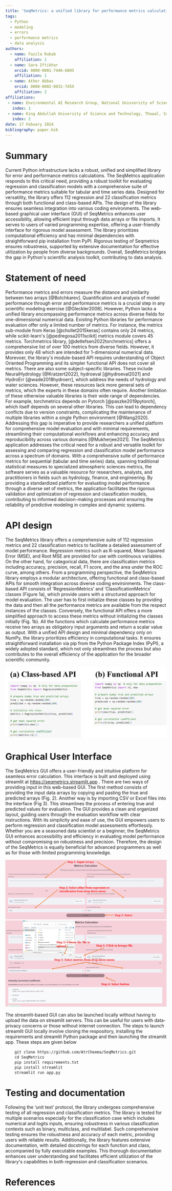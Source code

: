 ```yaml
---
title: 'SeqMetrics: a unified library for performance metrics calculation in Python'
tags:
  - Python
  - modeling
  - errors
  - performance metrics
  - data analysis
authors:
  - name: Fazila Rubab
    affiliation: 1
  - name: Sara Iftikhar
    orcid: 0000-0001-7446-6805
    affiliation: 1
  - name: Ather Abbas
    orcid: 0000-0002-0031-745X
    affiliation: 2
affiliations:
 - name: Environmental AI Research Group, National Univsersity of Sciences and Technology, Islamabad, Pakistan
   index: 1
 - name: King Abdullah University of Science and Technology, Thuwal, Saudi Arabia
   index: 2
date: 17 Febuary 2024
bibliography: paper.bib
---
```


# Summary
Current Python infrastructure lacks a robust, unified and simplified library for
error and performance metrics calculations. The SeqMetrics application responds 
to this critical need, providing a robust toolkit for evaluating regression and 
classification models with a comprehensive suite of performance metrics suitable 
for tabular and time series data. Designed for versatility, the library offers 
112 regression and 22 classification metrics through both functional and 
class-based APIs. The design of the library ensures seamless integration into 
various coding environments. The web-based graphical user interface (GUI) of SeqMetrics enhances user 
accessibility, allowing efficient input through data arrays or file imports. 
It serves to users of varied programming expertise, offering a user-friendly 
interface for rigorous model assessment. The library prioritizes computational 
efficiency and has minimal dependencies with straightforward pip installation 
from PyPI. Rigorous testing of Seqmetrics ensures robustness, supported by extensive 
documentation for effective utilization by people from diverse backgrounds. 
Overall, SeqMetrics bridges the gap in Python's scientific analysis toolkit, 
contributing to data analysis.

# Statement of need
Performance metrics and errors measure the distance and similarity between 
two arrays [@Botchkarev]. Quantification and analysis of model performance 
through error and performance metrics is a crucial step in any scientific 
modeling exercise [@Gleckler2008]. However, Python 
lacks a unified library encompassing performance metrics across diverse fields
for one-dimensional numerical data. 
Existing Python libraries for performance evaluation offer only a limited number of metrics. 
For instance, the metrics sub-module from Keras [@chollet2015keras] contains only 24 metrics, 
while scikit-learn's [@pedregosa2011scikit] metrics module covers 45 metrics. Torchmetrics library, [@detlefsen2022torchmetrics] 
offers a comprehensive list of over 100 metrics from diverse fields. However, it provides only 48 which are intended
for 1-dimensional numerical data. Morevoer, the library's module-based API requires understanding of Object Oriented Programming
and its simpler functional API does not cover all metrics.
There are also some subject-specific
libraries. These include NeuralHydrology [@Kratzert2022], hydroeval [@hydroeval2021] and HydroErr [@wade2018hydroerr],
which address the needs of hydrology and water sciences. However, these resources
lack more general sets of metrics, which the experts in these domains often require. 
Another limitation of these otherwise valuable libraries is their wide range of dependencies. 
For example, torchmetrics depends on Pytorch [@paszke2019pytorch], which itself depends on several other libraries. This 
can lead to dependency conflicts due to version constraints, complicating the maintenance 
of multiple libraries within a single Python environment [@Wang2020].
Addressing this gap is imperative to provide 
researchers a unified platform for 
comprehensive model evaluation and with minimal requirements, streamlining their computational workflows and 
enhancing accuracy and reproducibility across various domains [@Mukherjee2021]. The SeqMetrics application addresses 
the critical need for a robust and versatile toolkit for assessing and comparing 
regression and classification model performance across a spectrum of domains. 
With a comprehensive suite of performance metrics for sequential (tabular and 
time series) data, spanning traditional statistical measures to specialized 
atmospheric sciences metrics, the software serves as a valuable resource for 
researchers, analysts, and practitioners in fields such as hydrology, finance, 
and engineering.   By providing a standardized platform for evaluating model performance 
through a diverse set of metrics, the application facilitates the rigorous 
validation and optimization of regression and classification models, contributing 
to informed decision-making processes and ensuring the reliability of predictive 
modeling in complex and dynamic systems.

# API design
The SeqMetrics library offers a comprehensive suite of 112 regression metrics 
and 22 classification metrics to facilitate a detailed assessment of model performance. 
Regression metrics such as R-squared, Mean Squared Error (MSE), and Root MSE are 
provided for use with continuous variables. On the other hand, for categorical 
data, there are classification metrics including accuracy, precision, recall, F1 
score, and the area under the ROC curve, among others. 
From a programming perspective, the SeqMetrics library employs a modular architecture, 
offering functional and class-based APIs for smooth integration across diverse 
coding environments. The class-based API consists of ‘RegressionMetrics’ and 
‘ClassificationMetrics’ classes (Figure 1a), which provide users with a structured 
approach for model evaluation. The user has to first initialize these classes by 
providing the data and then all the performance metrics are available from the 
respect instances of the classes. Conversely, the functional API offers a more 
simplified approach to access these metrics without initializing the classes 
initially (Fig. 1b). All the functions which calculate performance metrics 
receive two arrays as obligatory input arguments and return a scalar value 
as output. With a unified API design and minimal dependency only on NumPy, 
the library prioritizes efficiency in computational tasks. It ensures 
straightforward installation via pip from the Python Package Index (PyPI), 
a widely adopted standard, which not only streamlines the process but also
contributes to the overall efficiency of the application for the broader 
scientific community.

![**Comparison of class-based and functional API**](fig1.jpg)

# Graphical User Interface
The SeqMetrics GUI offers a user-friendly and intuitive 
platform for seamless error calculation. This interface is built and deployed using 
streamlit at https://seqmetrics.streamlit.app . There are two ways of providing input 
in this web-based GUI. The first method consists of 
providing the input data arrays by copying and pasting the true and predicted 
arrays (Fig. 2). Another way is by importing CSV or Excel files into the 
interface (Fig 3). This streamlines the process of entering true and predicted 
values for evaluation. The GUI provides a clean and organized layout, guiding 
users through the evaluation workflow with clear instructions. With its simplicity 
and ease of use, the GUI empowers users to perform regression and classification 
model assessments effortlessly. Whether you are a seasoned data scientist or a 
beginner, the SeqMetrics GUI enhances accessibility and efficiency in evaluating 
model performance without compromising on robustness and precision. Therefore, 
the design of the SeqMetrics is equally beneficial for advanced programmers as 
well as for those with limited programming knowledge. 

![**Method of copying and pasting arrays in SeqMetrics GUI**](fig2.jpg)
![**Method of reading data from files in SeqMetrics GUI**](fig3.jpg)

The streamlit-based GUI can also be launched locally without having to upload
the data on streamlit servers. This can be useful for users with data-privacy
concerns or those without internet connection. The steps to launch streamlit GUI
locally involve cloning the respository, installing the requirements and streamlit
Python package and then launching the streamlit app. These steps are given below

```
    git clone https://github.com/AtrCheema/SeqMetrics.git
    cd SeqMetrics
    pip install requirements.txt
    pip install streamlit
    streamlit run app.py

```

# Testing and documentation
Following the ‘unit test’ protocol, the library undergoes comprehensive testing 
of all regression and classification metrics. The library is tested for multiple 
scenarios especially for the classification case which includes numerical and logits 
inputs, ensuring robustness in various classification contexts such as binary, 
multiclass, and multilabel. Such comprehensive testing ensures the robustness and 
accuracy of each metric, providing users with reliable results. Additionally, 
the library features extensive documentation, with detailed docstrings for each 
function and class, accompanied by fully executable examples. This thorough 
documentation enhances user understanding and facilitates efficient utilization 
of the library's capabilities in both regression and classification scenarios.

# References
